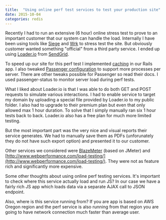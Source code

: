 ```yaml
---
title:  "Using online perf test services to test your production site"
date: 2015-10-04
categories: redis
---
```


Recently I had to run an extensive (6 hour) online stress test to prove to an important customer that our system can handle the load.  Internally I have been using tools like [Siege](https://www.joedog.org/siege-home/) and [Wrk](https://github.com/wg/wrk) to stress test the site.  But obviously customer wanted something "official" from a third party service.  I ended up using [Loader.io](http://loader.io/) from [SendGrid](https://sendgrid.com/).

To speed up our site for this perf test I implemented [caching](http://guides.rubyonrails.org/caching_with_rails.html) in our Rails app.  I also tweaked [Passenger configuration](https://www.phusionpassenger.com/library/config/nginx/reference/#passenger_max_pool_size) to support more processes per server.  There are other tweaks possible for Passenger so read their docs.  I used passenger-status to monitor server load during perf tests.  

What I liked about Loader.io is that I was able to do both GET and POST requests to simulate various interactions.  I had to enable service to target my domain by uploading a special file provided by Loader.io to my public folder.  I also had to upgrade to their premium plan but even that only allowed max 1 hour duration.  To solve that I simply manually ran six 1 hour tests back to back.  Loader.io also has a free plan for much more limited testing.  

But the most important part was the very nice and visual reports their service generates.  We had to manually save them as PDFs (unforunately they do not have such export option) and presented it to our customer.  

Other services we considered were [BlazeMeter](https://blazemeter.com/) (based on JMeter) and [http://www.webperformance.com/load-testing/](http://www.webperformance.com/load-testing/).  They were not as feature rich and significantly more expensive.  

Some other thoughts about using online perf testing services.  It's important to check where this service actually load and run JS?  In our case we have a fairly rich JS app which loads data via a separate AJAX call to JSON endpoint.  

Also, where is this service running from?  If you are app is based on AWS Oregon region and the perf service is also running from that region you are going to have network connection much faster than average user.  